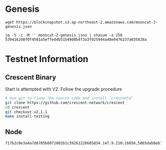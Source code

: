 # Genesis

```
wget https://blocksnapshot.s3.ap-northeast-2.amazonaws.com/mooncat-2-genesis.json

jq -S -c -M '' mooncat-2-genesis.json | shasum -a 256
539416248f0f4501a5effed4b51b4908b4f3a3f025944a48e0476237a035828a
```

# Testnet Information

## Crescent Binary

Start is attempted with V2. Follow the upgrade procedure
```bash
# Use git to clone the source code and install `crescentd`
git clone https://github.com/crescent-network/crescent
cd crescent
git checkout v2.1.1
make install-testing
```

## Node
```
717b2c0e3a4a7d6785b8072802b1c39262226685@34.147.9.210:16656,5065dab6eb16305b611dcaca57dd93f2bc1f0bb0@35.221.85.152:26656
```
